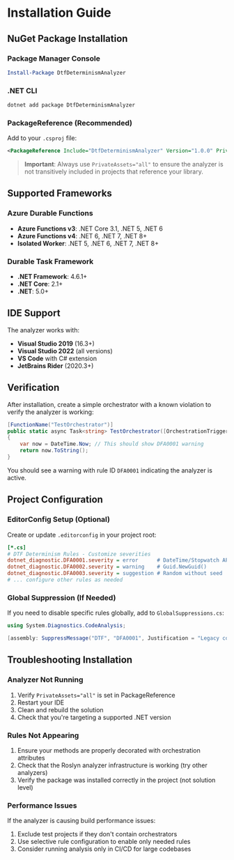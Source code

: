 # Installation Guide

## NuGet Package Installation

### Package Manager Console
```powershell
Install-Package DtfDeterminismAnalyzer
```

### .NET CLI
```bash
dotnet add package DtfDeterminismAnalyzer
```

### PackageReference (Recommended)
Add to your `.csproj` file:

```xml
<PackageReference Include="DtfDeterminismAnalyzer" Version="1.0.0" PrivateAssets="all" />
```

> **Important**: Always use `PrivateAssets="all"` to ensure the analyzer is not transitively included in projects that reference your library.

## Supported Frameworks

### Azure Durable Functions
- **Azure Functions v3**: .NET Core 3.1, .NET 5, .NET 6
- **Azure Functions v4**: .NET 6, .NET 7, .NET 8+
- **Isolated Worker**: .NET 5, .NET 6, .NET 7, .NET 8+

### Durable Task Framework
- **.NET Framework**: 4.6.1+
- **.NET Core**: 2.1+
- **.NET**: 5.0+

## IDE Support

The analyzer works with:
- **Visual Studio 2019** (16.3+)
- **Visual Studio 2022** (all versions)
- **VS Code** with C# extension
- **JetBrains Rider** (2020.3+)

## Verification

After installation, create a simple orchestrator with a known violation to verify the analyzer is working:

```csharp
[FunctionName("TestOrchestrator")]
public static async Task<string> TestOrchestrator([OrchestrationTrigger] IDurableOrchestrationContext context)
{
    var now = DateTime.Now; // This should show DFA0001 warning
    return now.ToString();
}
```

You should see a warning with rule ID `DFA0001` indicating the analyzer is active.

## Project Configuration

### EditorConfig Setup (Optional)
Create or update `.editorconfig` in your project root:

```ini
[*.cs]
# DTF Determinism Rules - Customize severities
dotnet_diagnostic.DFA0001.severity = error      # DateTime/Stopwatch APIs
dotnet_diagnostic.DFA0002.severity = warning    # Guid.NewGuid()
dotnet_diagnostic.DFA0003.severity = suggestion # Random without seed
# ... configure other rules as needed
```

### Global Suppression (If Needed)
If you need to disable specific rules globally, add to `GlobalSuppressions.cs`:

```csharp
using System.Diagnostics.CodeAnalysis;

[assembly: SuppressMessage("DTF", "DFA0001", Justification = "Legacy code - planned refactor")]
```

## Troubleshooting Installation

### Analyzer Not Running
1. Verify `PrivateAssets="all"` is set in PackageReference
2. Restart your IDE
3. Clean and rebuild the solution
4. Check that you're targeting a supported .NET version

### Rules Not Appearing
1. Ensure your methods are properly decorated with orchestration attributes
2. Check that the Roslyn analyzer infrastructure is working (try other analyzers)
3. Verify the package was installed correctly in the project (not solution level)

### Performance Issues
If the analyzer is causing build performance issues:
1. Exclude test projects if they don't contain orchestrators
2. Use selective rule configuration to enable only needed rules
3. Consider running analysis only in CI/CD for large codebases